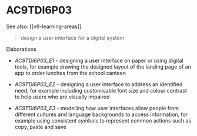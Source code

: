 
# AC9TDI6P03 

See also: [[v9-learning-areas]]

> design a user interface for a digital system

Elaborations


- _AC9TDI6P03_E1_ - designing a user interface on paper or using digital tools, for example drawing the designed layout of the landing page of an app to order lunches from the school canteen

- _AC9TDI6P03_E2_ - designing a user interface to address an identified need, for example including customisable font size and colour contrast to help users who are visually impaired

- _AC9TDI6P03_E3_ - modelling how user interfaces allow people from different cultures and language backgrounds to access information, for example using consistent symbols to represent common actions such as copy, paste and save
